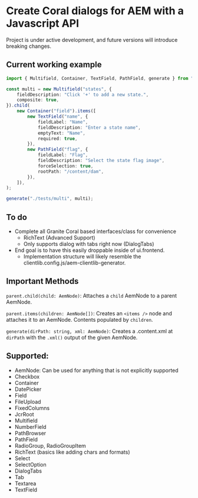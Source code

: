 # Create Coral dialogs for AEM with a Javascript API

Project is under active development, and future versions will introduce breaking changes.

## Current working example

```typescript
import { Multifield, Container, TextField, PathField, generate } from "aem-dialogs";

const multi = new Multifield("states", {
    fieldDescription: "Click '+' to add a new state.",
    composite: true,
}).child(
    new Container("field").items([
        new TextField("name", {
            fieldLabel: "Name",
            fieldDescription: "Enter a state name",
            emptyText: "Name",
            required: true,
        }),
        new PathField("flag", {
            fieldLabel: "Flag",
            fieldDescription: "Select the state flag image",
            forceSelection: true,
            rootPath: "/content/dam",
        }),
    ]),
);

generate("./tests/multi", multi);
```

## To do

-   Complete all Granite Coral based interfaces/class for convenience
    -   RichText (Advanced Support)
    -   Only supports dialog with tabs right now (DialogTabs)
-   End goal is to have this easily droppable inside of ui.frontend.
    -   Implementation structure will likely resemble the clientlib.config.js/aem-clientlib-generator.

## Important Methods

`parent.child(child: AemNode)`:
Attaches a `child` AemNode to a parent AemNode.

`parent.items(children: AemNode[])`: Creates an `<items />` node and attaches it to an AemNode. Contents populated by `children`.

`generate(dirPath: string, xml: AemNode)`: Creates a .content.xml at `dirPath` with the `.xml()` output of the given AemNode.

## Supported:

-   AemNode: Can be used for anything that is not explicitly supported
-   Checkbox
-   Container
-   DatePicker
-   Field
-   FileUpload
-   FixedColumns
-   JcrRoot
-   Multifield
-   NumberField
-   PathBrowser
-   PathField
-   RadioGroup, RadioGroupItem
-   RichText (basics like adding chars and formats)
-   Select
-   SelectOption
-   DialogTabs
-   Tab
-   Textarea
-   TextField
